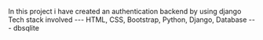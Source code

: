 In this project i have created an authentication backend by using django
Tech stack involved --- HTML, CSS, Bootstrap, Python, Django, 
Database --- dbsqlite
